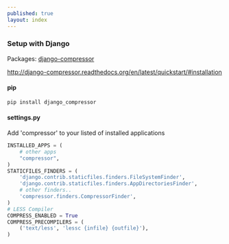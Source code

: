 ```yaml
---
published: true
layout: index
---
```


### Setup with Django
Packages: [django-compressor](http://django-compressor.readthedocs.org/en/latest/)

http://django-compressor.readthedocs.org/en/latest/quickstart/#installation
#### pip
```bash
pip install django_compressor
```

#### settings.py
Add 'compressor' to your listed of installed applications

```python
INSTALLED_APPS = (
    # other apps
    "compressor",
)
STATICFILES_FINDERS = (
    'django.contrib.staticfiles.finders.FileSystemFinder',
    'django.contrib.staticfiles.finders.AppDirectoriesFinder',
    # other finders..
    'compressor.finders.CompressorFinder',
)
# LESS Compiler
COMPRESS_ENABLED = True
COMPRESS_PRECOMPILERS = (
    ('text/less', 'lessc {infile} {outfile}'),
)
```